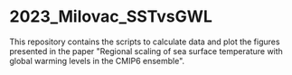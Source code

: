 # 2023_Milovac_SSTvsGWL
This repository contains the scripts to calculate data and plot the figures presented in the paper "Regional scaling of sea surface temperature with global warming levels in the CMIP6 ensemble".
